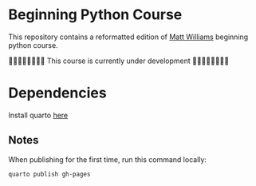 # Beginning Python Course

This repository contains a reformatted
edition of [Matt Williams](milliams.com)
beginning python course.

🛑🛑🛑🛑🛑🛑🛑🛑
This course is currently under development
🛑🛑🛑🛑🛑🛑🛑🛑


# Dependencies

Install quarto [here](https://quarto.org/docs/get-started/)



## Notes

When publishing for the first time, run this
command locally:

```
quarto publish gh-pages
```



